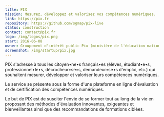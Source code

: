 ```yaml
---
title: PIX
mission: Mesurez, développez et valorisez vos compétences numériques.
link: https://pix.fr 
repository: https://github.com/sgmap/pix-live
status: construction
contact: contact@pix.fr
logo: /img/logos/pix.png
start: 2016-06-08
owner: Groupement d'intérêt public Pix (ministère de l'éducation nationale, ministère de l'enseignement supérieur, CNED, UOH, CNAM)
screenshot: /img/startup/pix.jpg
---
```


PIX s'adresse à tous les citoyen•ne•s français•es (élèves, étudiant•e•s, professionnel•le•s, décrocheur•se•s, demandeur•se•s d'emploi, etc.) qui souhaitent mesurer, développer et valoriser leurs compétences numériques.

Le service se présente sous la forme d'une plateforme en ligne d'évaluation et de certification des compétences numériques.

Le but de PIX est de susciter l'envie de se former tout au long de la vie en proposant des méthodes d'évaluation innovantes, exigeantes et bienveillantes ainsi que des recommandations de formations ciblées.
